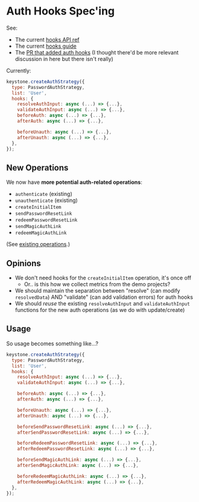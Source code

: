 # Auth Hooks Spec'ing

See:

- The current [hooks API ref](https://www.keystonejs.com/api/hooks#authentication-hooks)
- The current [hooks guide](https://www.keystonejs.com/guides/hooks)
- The [PR that added auth hooks](https://github.com/keystonejs/keystone-5/pull/2039) (I thought there'd be more relevant discussion in here but there isn't really)

Currently:

```js
keystone.createAuthStrategy({
  type: PasswordAuthStrategy,
  list: 'User',
  hooks: {
    resolveAuthInput: async (...) => {...},
    validateAuthInput: async (...) => {...},
    beforeAuth: async (...) => {...},
    afterAuth: async (...) => {...},

    beforeUnauth: async (...) => {...},
    afterUnauth: async (...) => {...},
  },
});
```

## New Operations

We now have **more potential auth-related operations**:

- `authenticate` (existing)
- `unauthenticate` (existing)
- `createInitialItem`
- `sendPasswordResetLink`
- `redeemPasswordResetLink`
- `sendMagicAuthLink`
- `redeemMagicAuthLink`

(See [existing operations](https://www.keystonejs.com/guides/hooks#operation).)

## Opinions

- We don't need hooks for the `createInitialItem` operation, it's once off
  - Or.. is this how we collect metrics from the demo projects?
- We should maintain the separation between "resolve" (can modify `resolvedData`) AND "validate" (can add validation errors) for auth hooks
- We should _reuse_ the existing `resolveAuthInput` and `validateAuthInput` functions for the new auth operations (as we do with update/create)

## Usage

So usage becomes something like...?

```js
keystone.createAuthStrategy({
  type: PasswordAuthStrategy,
  list: 'User',
  hooks: {
    resolveAuthInput: async (...) => {...},
    validateAuthInput: async (...) => {...},

    beforeAuth: async (...) => {...},
    afterAuth: async (...) => {...},

    beforeUnauth: async (...) => {...},
    afterUnauth: async (...) => {...},

    beforeSendPasswordResetLink: async (...) => {...},
    afterSendPasswordResetLink: async (...) => {...},

    beforeRedeemPasswordResetLink: async (...) => {...},
    afterRedeemPasswordResetLink: async (...) => {...},

    beforeSendMagicAuthLink: async (...) => {...},
    afterSendMagicAuthLink: async (...) => {...},

    beforeRedeemMagicAuthLink: async (...) => {...},
    afterRedeemMagicAuthLink: async (...) => {...},
  },
});
```
